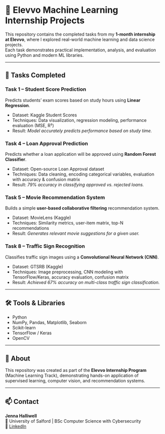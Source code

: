 # 🧠 Elevvo Machine Learning Internship Projects

This repository contains the completed tasks from my **1-month internship at Elevvo**, where I explored real-world machine learning and data science projects.  
Each task demonstrates practical implementation, analysis, and evaluation using Python and modern ML libraries.  

---

## 📂 Tasks Completed

### **Task 1 – Student Score Prediction**
Predicts students’ exam scores based on study hours using **Linear Regression**.  
- Dataset: Kaggle Student Scores  
- Techniques: Data visualization, regression modeling, performance evaluation (MSE, R²)  
- Result: *Model accurately predicts performance based on study time.*

### **Task 4 – Loan Approval Prediction**
Predicts whether a loan application will be approved using **Random Forest Classifier**.  
- Dataset: Open-source Loan Approval dataset  
- Techniques: Data cleaning, encoding categorical variables, evaluation with accuracy & confusion matrix  
- Result: *79% accuracy in classifying approved vs. rejected loans.*

### **Task 5 – Movie Recommendation System**
Builds a simple **user-based collaborative filtering** recommendation system.  
- Dataset: MovieLens (Kaggle)  
- Techniques: Similarity metrics, user-item matrix, top-N recommendations  
- Result: *Generates relevant movie suggestions for a given user.*

### **Task 8 – Traffic Sign Recognition**
Classifies traffic sign images using a **Convolutional Neural Network (CNN)**.  
- Dataset: GTSRB (Kaggle)  
- Techniques: Image preprocessing, CNN modeling with TensorFlow/Keras, accuracy evaluation, confusion matrix  
- Result: *Achieved 67% accuracy on multi-class traffic sign classification.*

---

## 🛠️ Tools & Libraries
- Python  
- NumPy, Pandas, Matplotlib, Seaborn  
- Scikit-learn  
- TensorFlow / Keras  
- OpenCV  

---

## 📜 About
This repository was created as part of the **Elevvo Internship Program** (Machine Learning Track), demonstrating hands-on application of supervised learning, computer vision, and recommendation systems.  

---

## 📫 Contact
**Jenna Halliwell**  
📍 University of Salford | BSc Computer Science with Cybersecurity  
🔗 [LinkedIn](www.linkedin.com/in/jennahalliwell)  

